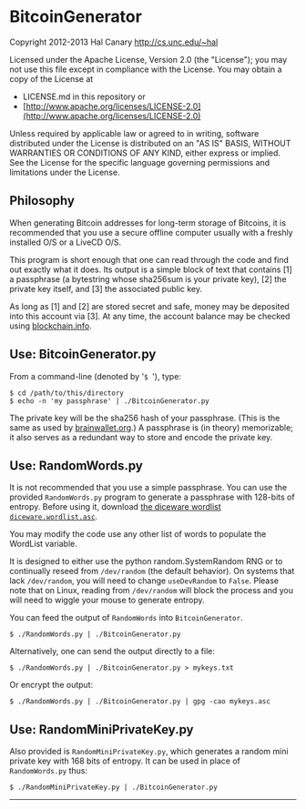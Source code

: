 
BitcoinGenerator
================

Copyright 2012-2013 Hal Canary <http://cs.unc.edu/~hal>

Licensed under the Apache License, Version 2.0 (the "License"); you may not use this file except in compliance with the License.  You may obtain a copy of the License at

*   LICENSE.md in this repository or
*   [http://www.apache.org/licenses/LICENSE-2.0](http://www.apache.org/licenses/LICENSE-2.0)

Unless required by applicable law or agreed to in writing, software distributed under the License is distributed on an "AS IS" BASIS, WITHOUT WARRANTIES OR CONDITIONS OF ANY KIND, either express or implied.  See the License for the specific language governing permissions and limitations under the License.

Philosophy
----------

When generating Bitcoin addresses for long-term storage of Bitcoins,
it is recommended that you use a secure offline computer usually with
a freshly installed O/S or a LiveCD O/S.

This program is short enough that one can read through the code and
find out exactly what it does.  Its output is a simple block of text
that contains [1] a passphrase (a bytestring whose sha256sum is your
private key), [2] the private key itself, and [3] the associated
public key.

As long as [1] and [2] are stored secret and safe, money may be
deposited into this account via [3].  At any time, the account
balance may be checked using [blockchain.info](http://blockchain.info/).

Use: BitcoinGenerator.py
------------------------

From a command-line (denoted by '`$ `'), type:

    $ cd /path/to/this/directory
    $ echo -n 'my passphrase' | ./BitcoinGenerator.py

The private key will be the sha256 hash of your passphrase.  (This is
the same as used by [brainwallet.org](http://brainwallet.org/).)  A
passphrase is (in theory) memorizable; it also serves as a redundant
way to store and encode the private key.

Use: RandomWords.py
-------------------

It is not recommended that you use a simple passphrase.  You can use
the provided `RandomWords.py` program to generate a passphrase with
128-bits of entropy.  Before using it, download [the diceware wordlist
`diceware.wordlist.asc`](http://world.std.com/~reinhold/diceware.wordlist.asc).

You may modify the code use any other list of words to populate the
WordList variable.

It is designed to either use the python random.SystemRandom RNG or to
continually reseed from `/dev/random` (the default behavior).  On
systems that lack `/dev/random`, you will need to change
`useDevRandom` to `False`.  Please note that on Linux, reading from
`/dev/random` will block the process and you will need to wiggle your
mouse to generate entropy.

You can feed the output of `RandomWords` into `BitcoinGenerator`.

    $ ./RandomWords.py | ./BitcoinGenerator.py

Alternatively, one can send the output directly to a file:

    $ ./RandomWords.py | ./BitcoinGenerator.py > mykeys.txt

Or encrypt the output:

    $ ./RandomWords.py | ./BitcoinGenerator.py | gpg -cao mykeys.asc

Use: RandomMiniPrivateKey.py
----------------------------

Also provided is `RandomMiniPrivateKey.py`, which generates a random
mini private key with 168 bits of entropy.  It can be used in place of
`RandomWords.py` thus:

    $ ./RandomMiniPrivateKey.py | ./BitcoinGenerator.py

* * *
